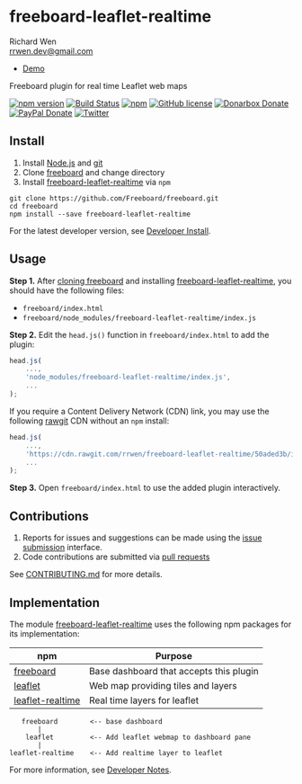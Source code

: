 # freeboard-leaflet-realtime

Richard Wen  
rrwen.dev@gmail.com  

* [Demo](https://rrwen.github.io/freeboard-leaflet-realtime/)

Freeboard plugin for real time Leaflet web maps

[![npm version](https://badge.fury.io/js/freeboard-leaflet-realtime.svg)](https://badge.fury.io/js/freeboard-leaflet-realtime)
[![Build Status](https://travis-ci.org/rrwen/freeboard-leaflet-realtime.svg?branch=master)](https://travis-ci.org/rrwen/freeboard-leaflet-realtime)
[![npm](https://img.shields.io/npm/dt/freeboard-leaflet-realtime.svg)](https://www.npmjs.com/package/freeboard-leaflet-realtime)
[![GitHub license](https://img.shields.io/github/license/rrwen/freeboard-leaflet-realtime.svg)](https://github.com/rrwen/freeboard-leaflet-realtime/blob/master/LICENSE)
[![Donarbox Donate](https://img.shields.io/badge/donate-Donarbox-yellow.svg)](https://donorbox.org/rrwen)
[![PayPal Donate](https://img.shields.io/badge/donate-PayPal-yellow.svg)](https://www.paypal.com/cgi-bin/webscr?cmd=_s-xclick&hosted_button_id=NQNSAHK5X46D2)
[![Twitter](https://img.shields.io/twitter/url/https/github.com/rrwen/freeboard-leaflet-realtime.svg?style=social)](https://twitter.com/intent/tweet?text=Freeboard%20plugin%20for%20real%20time%20Leaflet%20web%20maps:%20https%3A%2F%2Fgithub.com%2Frrwen%2Ffreeboard-leaflet-realtime%20%23nodejs%20%23npm)

## Install

1. Install [Node.js](https://nodejs.org) and [git](https://git-scm.com/)
2. Clone [freeboard](https://github.com/Freeboard/freeboard) and change directory
3. Install [freeboard-leaflet-realtime](https://github.com/rrwen/freeboard-leaflet-realtime) via `npm`

```
git clone https://github.com/Freeboard/freeboard.git
cd freeboard
npm install --save freeboard-leaflet-realtime
```

For the latest developer version, see [Developer Install](NOTES.md#developer-install).

## Usage

**Step 1.** After [cloning freeboard](#install) and installing [freeboard-leaflet-realtime](https://github.com/rrwen/freeboard-leaflet-realtime), you should have the following files:

* `freeboard/index.html`
* `freeboard/node_modules/freeboard-leaflet-realtime/index.js`

**Step 2.** Edit the `head.js()` function in `freeboard/index.html` to add the plugin:

```javascript
head.js(
	...,
	'node_modules/freeboard-leaflet-realtime/index.js',
	...
);
```

If you require a Content Delivery Network (CDN) link, you may use the following [rawgit](https://rawgit.com/) CDN without an `npm` install:

```javascript
head.js(
	...,
	'https://cdn.rawgit.com/rrwen/freeboard-leaflet-realtime/50aded3b/index.js',
	...
);
```

**Step 3.** Open `freeboard/index.html` to use the added plugin interactively.

## Contributions

1. Reports for issues and suggestions can be made using the [issue submission](https://github.com/rrwen/freeboard-leaflet-realtime/issues) interface.
2. Code contributions are submitted via [pull requests](https://github.com/rrwen/freeboard-leaflet-realtime/pulls)

See [CONTRIBUTING.md](CONTRIBUTING.md) for more details.

## Implementation

The module [freeboard-leaflet-realtime](https://www.npmjs.com/package/freeboard-leaflet-realtime) uses the following npm packages for its implementation:

npm | Purpose
--- | ---
[freeboard](https://www.npmjs.com/package/freeboard) | Base dashboard that accepts this plugin
[leaflet](http://leafletjs.com/) | Web map providing tiles and layers
[leaflet-realtime](https://www.npmjs.com/package/leaflet-realtime) | Real time layers for leaflet


```
   freeboard        <-- base dashboard
       |
    leaflet         <-- Add leaflet webmap to dashboard pane
       |
leaflet-realtime    <-- Add realtime layer to leaflet
```

For more information, see [Developer Notes](NOTES.md).
